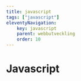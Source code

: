 ```yaml
---
title: javascript
tags: ["javascript"]
eleventyNavigation:
    key: javascript
    parent: webbutveckling
    order: 10
---
```


# Javascript